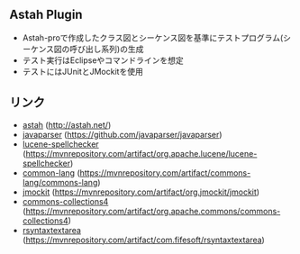 Astah Plugin 
----------------------------------

* Astah-proで作成したクラス図とシーケンス図を基準にテストプログラム(シーケンス図の呼び出し系列)の生成
* テスト実行はEclipseやコマンドラインを想定
* テストにはJUnitとJMockitを使用

リンク
-------------------------

* [astah](http://astah.net/) (http://astah.net/)
* [javaparser](https://github.com/javaparser/javaparser) (https://github.com/javaparser/javaparser)
* [lucene-spellchecker](https://mvnrepository.com/artifact/org.apache.lucene/lucene-spellchecker) (https://mvnrepository.com/artifact/org.apache.lucene/lucene-spellchecker)
* [common-lang](https://mvnrepository.com/artifact/commons-lang/commons-lang) (https://mvnrepository.com/artifact/commons-lang/commons-lang)
* [jmockit](https://mvnrepository.com/artifact/org.jmockit/jmockit) (https://mvnrepository.com/artifact/org.jmockit/jmockit)
* [commons-collections4](https://mvnrepository.com/artifact/org.apache.commons/commons-collections4) (https://mvnrepository.com/artifact/org.apache.commons/commons-collections4)
* [rsyntaxtextarea](https://mvnrepository.com/artifact/com.fifesoft/rsyntaxtextarea) (https://mvnrepository.com/artifact/com.fifesoft/rsyntaxtextarea)